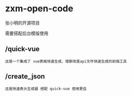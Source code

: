 # zxm-open-code
张小明的开源项目

需要搭配后台模版使用

## /quick-vue 
	这是一个集成了 vue表格快速生成、增删改查api文件快速生成的前端工具

## /create_json
	这是快速表头生成器 搭配 quick-vue 使用更佳
